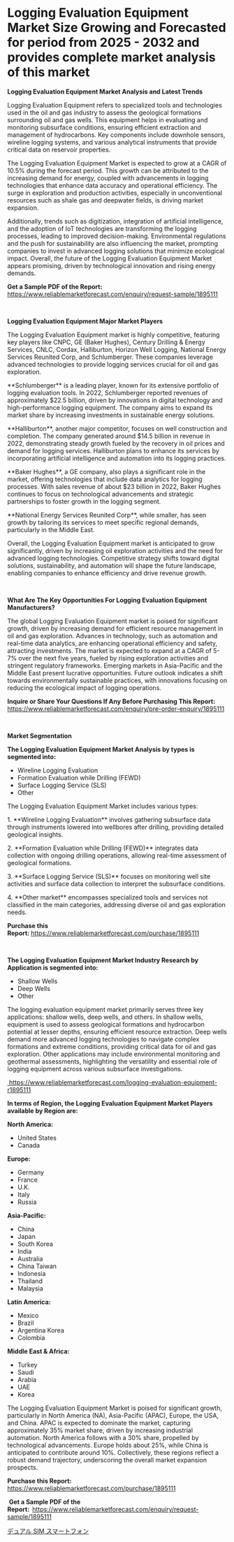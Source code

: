 <p><h1>Logging Evaluation Equipment Market Size Growing and Forecasted for period from 2025 - 2032 and provides complete market analysis of this market</h1></p><p><strong>Logging Evaluation Equipment Market Analysis and Latest Trends</strong></p>
<p><p>Logging Evaluation Equipment refers to specialized tools and technologies used in the oil and gas industry to assess the geological formations surrounding oil and gas wells. This equipment helps in evaluating and monitoring subsurface conditions, ensuring efficient extraction and management of hydrocarbons. Key components include downhole sensors, wireline logging systems, and various analytical instruments that provide critical data on reservoir properties.</p><p>The Logging Evaluation Equipment Market is expected to grow at a CAGR of 10.5% during the forecast period. This growth can be attributed to the increasing demand for energy, coupled with advancements in logging technologies that enhance data accuracy and operational efficiency. The surge in exploration and production activities, especially in unconventional resources such as shale gas and deepwater fields, is driving market expansion. </p><p>Additionally, trends such as digitization, integration of artificial intelligence, and the adoption of IoT technologies are transforming the logging processes, leading to improved decision-making. Environmental regulations and the push for sustainability are also influencing the market, prompting companies to invest in advanced logging solutions that minimize ecological impact. Overall, the future of the Logging Evaluation Equipment Market appears promising, driven by technological innovation and rising energy demands.</p></p>
<p><strong>Get a Sample PDF of the Report:&nbsp;</strong> <a href="https://www.reliablemarketforecast.com/enquiry/request-sample/1895111?utm_campaign=1840&utm_medium=2&utm_source=Github&utm_content=ia&utm_term=14012025&utm_id=logging-evaluation-equipment">https://www.reliablemarketforecast.com/enquiry/request-sample/1895111</a></p>
<p>&nbsp;</p>
<p><strong>Logging Evaluation Equipment Major Market Players</strong></p>
<p><p>The Logging Evaluation Equipment market is highly competitive, featuring key players like CNPC, GE (Baker Hughes), Century Drilling & Energy Services, CNLC, Cordax, Halliburton, Horizon Well Logging, National Energy Services Reunited Corp, and Schlumberger. These companies leverage advanced technologies to provide logging services crucial for oil and gas exploration.</p><p>**Schlumberger** is a leading player, known for its extensive portfolio of logging evaluation tools. In 2022, Schlumberger reported revenues of approximately $22.5 billion, driven by innovations in digital technology and high-performance logging equipment. The company aims to expand its market share by increasing investments in sustainable energy solutions.</p><p>**Halliburton**, another major competitor, focuses on well construction and completion. The company generated around $14.5 billion in revenue in 2022, demonstrating steady growth fueled by the recovery in oil prices and demand for logging services. Halliburton plans to enhance its services by incorporating artificial intelligence and automation into its logging practices.</p><p>**Baker Hughes**, a GE company, also plays a significant role in the market, offering technologies that include data analytics for logging processes. With sales revenue of about $23 billion in 2022, Baker Hughes continues to focus on technological advancements and strategic partnerships to foster growth in the logging segment.</p><p>**National Energy Services Reunited Corp**, while smaller, has seen growth by tailoring its services to meet specific regional demands, particularly in the Middle East. </p><p>Overall, the Logging Evaluation Equipment market is anticipated to grow significantly, driven by increasing oil exploration activities and the need for advanced logging technologies. Competitive strategy shifts toward digital solutions, sustainability, and automation will shape the future landscape, enabling companies to enhance efficiency and drive revenue growth.</p></p>
<p>&nbsp;</p>
<p><strong>What Are The Key Opportunities For Logging Evaluation Equipment Manufacturers?</strong></p>
<p><p>The global Logging Evaluation Equipment market is poised for significant growth, driven by increasing demand for efficient resource management in oil and gas exploration. Advances in technology, such as automation and real-time data analytics, are enhancing operational efficiency and safety, attracting investments. The market is expected to expand at a CAGR of 5-7% over the next five years, fueled by rising exploration activities and stringent regulatory frameworks. Emerging markets in Asia-Pacific and the Middle East present lucrative opportunities. Future outlook indicates a shift towards environmentally sustainable practices, with innovations focusing on reducing the ecological impact of logging operations.</p></p>
<p><strong>Inquire or Share Your Questions If Any Before Purchasing This Report:</strong> <a href="https://www.reliablemarketforecast.com/enquiry/pre-order-enquiry/1895111?utm_campaign=1840&utm_medium=2&utm_source=Github&utm_content=ia&utm_term=14012025&utm_id=logging-evaluation-equipment">https://www.reliablemarketforecast.com/enquiry/pre-order-enquiry/1895111</a></p>
<p>&nbsp;</p>
<p><strong>Market Segmentation</strong></p>
<p><strong>The Logging Evaluation Equipment Market Analysis by types is segmented into:</strong></p>
<p><ul><li>Wireline Logging Evaluation</li><li>Formation Evaluation while Drilling (FEWD)</li><li>Surface Logging Service (SLS)</li><li>Other</li></ul></p>
<p><p>The Logging Evaluation Equipment Market includes various types: </p><p>1. **Wireline Logging Evaluation** involves gathering subsurface data through instruments lowered into wellbores after drilling, providing detailed geological insights. </p><p>2. **Formation Evaluation while Drilling (FEWD)** integrates data collection with ongoing drilling operations, allowing real-time assessment of geological formations.</p><p>3. **Surface Logging Service (SLS)** focuses on monitoring well site activities and surface data collection to interpret the subsurface conditions.</p><p>4. **Other market** encompasses specialized tools and services not classified in the main categories, addressing diverse oil and gas exploration needs.</p></p>
<p><strong>Purchase this Report:&nbsp;</strong><a href="https://www.reliablemarketforecast.com/purchase/1895111?utm_campaign=1840&utm_medium=2&utm_source=Github&utm_content=ia&utm_term=14012025&utm_id=logging-evaluation-equipment">https://www.reliablemarketforecast.com/purchase/1895111</a></p>
<p>&nbsp;</p>
<p><strong>The Logging Evaluation Equipment Market Industry Research by Application is segmented into:</strong></p>
<p><ul><li>Shallow Wells</li><li>Deep Wells</li><li>Other</li></ul></p>
<p><p>The logging evaluation equipment market primarily serves three key applications: shallow wells, deep wells, and others. In shallow wells, equipment is used to assess geological formations and hydrocarbon potential at lesser depths, ensuring efficient resource extraction. Deep wells demand more advanced logging technologies to navigate complex formations and extreme conditions, providing critical data for oil and gas exploration. Other applications may include environmental monitoring and geothermal assessments, highlighting the versatility and essential role of logging equipment across various subsurface investigations.</p></p>
<p><a href="https://www.reliablemarketforecast.com/logging-evaluation-equipment-r1895111?utm_campaign=1840&utm_medium=2&utm_source=Github&utm_content=ia&utm_term=14012025&utm_id=logging-evaluation-equipment">&nbsp;https://www.reliablemarketforecast.com/logging-evaluation-equipment-r1895111</a></p>
<p><strong>In terms of Region, the Logging Evaluation Equipment Market Players available by Region are:</strong></p>
<p>
    <p> <strong> North America: </strong>
        <ul>
            <li>United States</li>
            <li>Canada</li>
        </ul>
        </p> 
    <p> <strong> Europe: </strong>
        <ul>
            <li>Germany</li>
            <li>France</li>
            <li>U.K.</li>
            <li>Italy</li>
            <li>Russia</li>
        </ul>
        </p> 
    <p> <strong> Asia-Pacific: </strong>
        <ul>
            <li>China</li>
            <li>Japan</li>
            <li>South Korea</li>
            <li>India</li>
            <li>Australia</li>
            <li>China Taiwan</li>
            <li>Indonesia</li>
            <li>Thailand</li>
            <li>Malaysia</li>
        </ul>
        </p> 
    <p> <strong> Latin America: </strong>
        <ul>
            <li>Mexico</li>
            <li>Brazil</li>
            <li>Argentina Korea</li>
            <li>Colombia</li>
        </ul>
        </p> 
    <p> <strong> Middle East & Africa: </strong>
        <ul>
            <li>Turkey</li>
            <li>Saudi</li>
            <li>Arabia</li>
            <li>UAE</li>
            <li>Korea</li>
        </ul>
    </p>
    </p>
<p><p>The Logging Evaluation Equipment Market is poised for significant growth, particularly in North America (NA), Asia-Pacific (APAC), Europe, the USA, and China. APAC is expected to dominate the market, capturing approximately 35% market share, driven by increasing industrial automation. North America follows with a 30% share, propelled by technological advancements. Europe holds about 25%, while China is anticipated to contribute around 10%. Collectively, these regions reflect a robust demand trajectory, underscoring the overall market expansion prospects.</p></p>
<p><strong>Purchase this Report: </strong><a href="https://www.reliablemarketforecast.com/purchase/1895111?utm_campaign=1840&utm_medium=2&utm_source=Github&utm_content=ia&utm_term=14012025&utm_id=logging-evaluation-equipment">https://www.reliablemarketforecast.com/purchase/1895111</a></p>
<p>&nbsp;<strong>Get a Sample PDF of the Report:&nbsp;&nbsp;</strong><a href="https://www.reliablemarketforecast.com/enquiry/request-sample/1895111?utm_campaign=1840&utm_medium=2&utm_source=Github&utm_content=ia&utm_term=14012025&utm_id=logging-evaluation-equipment">https://www.reliablemarketforecast.com/enquiry/request-sample/1895111</a></p>
<p><strong></strong></p>
<p><p><a href="https://github.com/mohamedbakry57/Market-Research-Report-List-6/blob/main/929426130017.md?utm_campaign=1840&utm_medium=2&utm_source=Github&utm_content=ia&utm_term=14012025&utm_id=logging-evaluation-equipment">デュアル SIM スマートフォン</a></p></p>